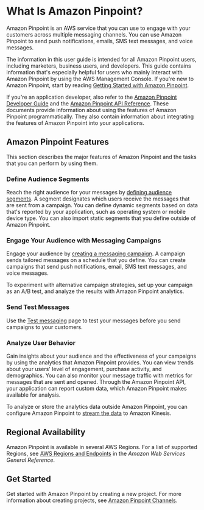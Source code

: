 # What Is Amazon Pinpoint?<a name="welcome"></a>

Amazon Pinpoint is an AWS service that you can use to engage with your customers across multiple messaging channels\. You can use Amazon Pinpoint to send push notifications, emails, SMS text messages, and voice messages\.

The information in this user guide is intended for all Amazon Pinpoint users, including marketers, business users, and developers\. This guide contains information that's especially helpful for users who mainly interact with Amazon Pinpoint by using the AWS Management Console\. If you're new to Amazon Pinpoint, start by reading [Getting Started with Amazon Pinpoint](gettingstarted.md)\.

If you're an application developer, also refer to the [Amazon Pinpoint Developer Guide](https://docs.aws.amazon.com/pinpoint/latest/developerguide/) and the [Amazon Pinpoint API Reference](https://docs.aws.amazon.com/pinpoint/latest/apireference/)\. These documents provide information about using the features of Amazon Pinpoint programmatically\. They also contain information about integrating the features of Amazon Pinpoint into your applications\.

## Amazon Pinpoint Features<a name="welcome-features"></a>

This section describes the major features of Amazon Pinpoint and the tasks that you can perform by using them\.

### Define Audience Segments<a name="welcome-segments"></a>

Reach the right audience for your messages by [defining audience segments](segments.md)\. A segment designates which users receive the messages that are sent from a campaign\. You can define dynamic segments based on data that's reported by your application, such as operating system or mobile device type\. You can also import static segments that you define outside of Amazon Pinpoint\.

### Engage Your Audience with Messaging Campaigns<a name="welcome-campaigns"></a>

Engage your audience by [creating a messaging campaign](campaigns.md)\. A campaign sends tailored messages on a schedule that you define\. You can create campaigns that send push notifications, email, SMS text messages, and voice messages\.

To experiment with alternative campaign strategies, set up your campaign as an A/B test, and analyze the results with Amazon Pinpoint analytics\.

### Send Test Messages<a name="welcome-transactional"></a>

Use the [Test messaging](messages.md) page to test your messages before you send campaigns to your customers\.

### Analyze User Behavior<a name="welcome-analyze"></a>

Gain insights about your audience and the effectiveness of your campaigns by using the analytics that Amazon Pinpoint provides\. You can view trends about your users' level of engagement, purchase activity, and demographics\. You can also monitor your message traffic with metrics for messages that are sent and opened\. Through the Amazon Pinpoint API, your application can report custom data, which Amazon Pinpoint makes available for analysis\.

To analyze or store the analytics data outside Amazon Pinpoint, you can configure Amazon Pinpoint to [stream the data](analytics-streaming.md) to Amazon Kinesis\.

## Regional Availability<a name="welcome-regions"></a>

Amazon Pinpoint is available in several AWS Regions\. For a list of supported Regions, see [AWS Regions and Endpoints](https://docs.aws.amazon.com/general/latest/gr/rande.html#pinpoint_region) in the *Amazon Web Services General Reference*\.

## Get Started<a name="welcome-getstarted"></a>

Get started with Amazon Pinpoint by creating a new project\. For more information about creating projects, see [Amazon Pinpoint Channels](channels.md)\. 